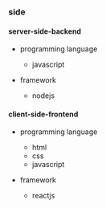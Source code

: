 ### side

#### server-side-backend

* programming language
  * javascript

* framework
  * nodejs

#### client-side-frontend

* programming language
  * html
  * css
  * javascript
  
* framework
  * reactjs

